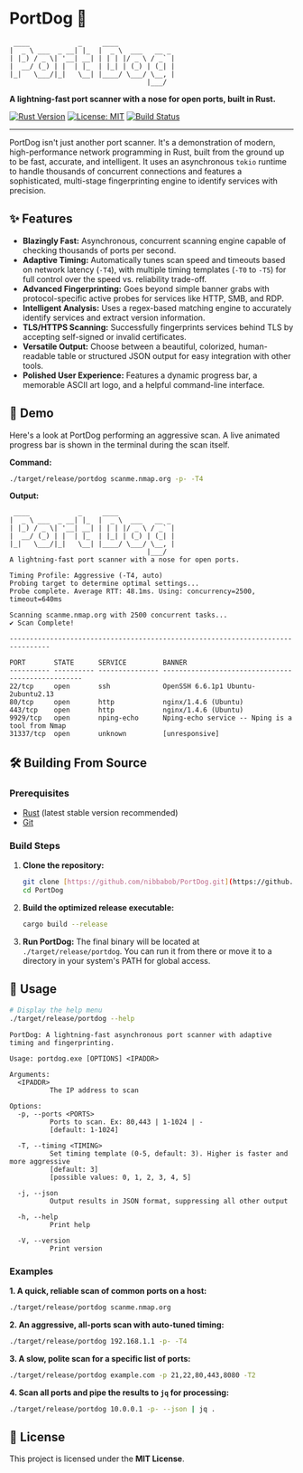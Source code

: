 # PortDog 🐶

```
 ____            _     ____              
|  _ \ ___  _ __| |_  |  _ \  ___   __ _ 
| |_) / _ \| '__| __| | | | |/ _ \ / _` |
|  __/ (_) | |  | |_  | |_| | (_) | (_| |
|_|   \___/|_|   \__| |____/ \___/ \__, |
                                  |___/ 
```

**A lightning-fast port scanner with a nose for open ports, built in Rust.**

[![Rust Version](https://img.shields.io/badge/Rust-1.80%2B-orange?style=for-the-badge&logo=rust)](https://www.rust-lang.org/)
[![License: MIT](https://img.shields.io/badge/License-MIT-blue.svg?style=for-the-badge)](https://opensource.org/licenses/MIT)
[![Build Status](https://img.shields.io/github/actions/workflow/status/nibbabob/PortDog/rust.yml?branch=main&style=for-the-badge)](https://github.com/nibbabob/PortDog/actions)

---

PortDog isn't just another port scanner. It's a demonstration of modern, high-performance network programming in Rust, built from the ground up to be fast, accurate, and intelligent. It uses an asynchronous `tokio` runtime to handle thousands of concurrent connections and features a sophisticated, multi-stage fingerprinting engine to identify services with precision.

## ✨ Features

* **Blazingly Fast:** Asynchronous, concurrent scanning engine capable of checking thousands of ports per second.
* **Adaptive Timing:** Automatically tunes scan speed and timeouts based on network latency (`-T4`), with multiple timing templates (`-T0` to `-T5`) for full control over the speed vs. reliability trade-off.
* **Advanced Fingerprinting:** Goes beyond simple banner grabs with protocol-specific active probes for services like HTTP, SMB, and RDP.
* **Intelligent Analysis:** Uses a regex-based matching engine to accurately identify services and extract version information.
* **TLS/HTTPS Scanning:** Successfully fingerprints services behind TLS by accepting self-signed or invalid certificates.
* **Versatile Output:** Choose between a beautiful, colorized, human-readable table or structured JSON output for easy integration with other tools.
* **Polished User Experience:** Features a dynamic progress bar, a memorable ASCII art logo, and a helpful command-line interface.

## 🚀 Demo

Here's a look at PortDog performing an aggressive scan. A live animated progress bar is shown in the terminal during the scan itself.

**Command:**
```sh
./target/release/portdog scanme.nmap.org -p- -T4
```

**Output:**
```text
 ____            _     ____
|  _ \ ___  _ __| |_  |  _ \  ___   __ _
| |_) / _ \| '__| __| | | | |/ _ \ / _` |
|  __/ (_) | |  | |_  | |_| | (_) | (_| |
|_|   \___/|_|   \__| |____/ \___/ \__, |
                                  |___/
A lightning-fast port scanner with a nose for open ports.

Timing Profile: Aggressive (-T4, auto)
Probing target to determine optimal settings...
Probe complete. Average RTT: 48.1ms. Using: concurrency=2500, timeout=640ms

Scanning scanme.nmap.org with 2500 concurrent tasks...
✔ Scan Complete!

--------------------------------------------------------------------------------

PORT       STATE      SERVICE         BANNER
---------- ---------- --------------- --------------------------------------------------
22/tcp     open       ssh             OpenSSH 6.6.1p1 Ubuntu-2ubuntu2.13
80/tcp     open       http            nginx/1.4.6 (Ubuntu)
443/tcp    open       http            nginx/1.4.6 (Ubuntu)
9929/tcp   open       nping-echo      Nping-echo service -- Nping is a tool from Nmap
31337/tcp  open       unknown         [unresponsive]
```

## 🛠️ Building From Source

### Prerequisites
* [Rust](https://www.rust-lang.org/tools/install) (latest stable version recommended)
* [Git](https://git-scm.com/)

### Build Steps

1.  **Clone the repository:**
    ```sh
    git clone [https://github.com/nibbabob/PortDog.git](https://github.com/nibbabob/PortDog.git)
    cd PortDog
    ```

2.  **Build the optimized release executable:**
    ```sh
    cargo build --release
    ```

3.  **Run PortDog:**
    The final binary will be located at `./target/release/portdog`. You can run it from there or move it to a directory in your system's PATH for global access.

## 📖 Usage

```sh
# Display the help menu
./target/release/portdog --help
```
```text
PortDog: A lightning-fast asynchronous port scanner with adaptive timing and fingerprinting.

Usage: portdog.exe [OPTIONS] <IPADDR>

Arguments:
  <IPADDR>
          The IP address to scan

Options:
  -p, --ports <PORTS>
          Ports to scan. Ex: 80,443 | 1-1024 | -
          [default: 1-1024]

  -T, --timing <TIMING>
          Set timing template (0-5, default: 3). Higher is faster and more aggressive
          [default: 3]
          [possible values: 0, 1, 2, 3, 4, 5]

  -j, --json
          Output results in JSON format, suppressing all other output

  -h, --help
          Print help

  -V, --version
          Print version
```

### Examples

**1. A quick, reliable scan of common ports on a host:**
```sh
./target/release/portdog scanme.nmap.org
```

**2. An aggressive, all-ports scan with auto-tuned timing:**
```sh
./target/release/portdog 192.168.1.1 -p- -T4
```

**3. A slow, polite scan for a specific list of ports:**
```sh
./target/release/portdog example.com -p 21,22,80,443,8080 -T2
```

**4. Scan all ports and pipe the results to `jq` for processing:**
```sh
./target/release/portdog 10.0.0.1 -p- --json | jq .
```

## 📜 License

This project is licensed under the **MIT License**.
